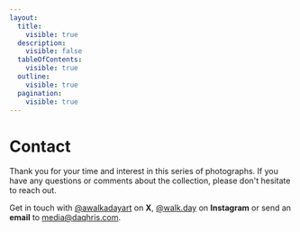 ```yaml
---
layout:
  title:
    visible: true
  description:
    visible: false
  tableOfContents:
    visible: true
  outline:
    visible: true
  pagination:
    visible: true
---
```


# Contact

Thank you for your time and interest in this series of photographs. If you have any questions or comments about the collection, please don't hesitate to reach out.&#x20;

Get in touch with [@awalkadayart](https://twitter.com/awalkadayart) on **X**, [@walk.day](https://instagram.com/walk.day) on **Instagram** or send an **email** to [media@daqhris.com](mailto:media@daqhris.com).&#x20;


